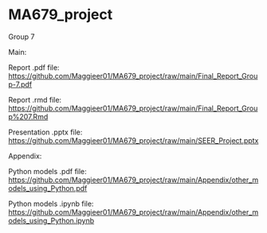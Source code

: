 # MA679_project

Group 7


Main: 

Report .pdf file: https://github.com/Maggieer01/MA679_project/raw/main/Final_Report_Group-7.pdf

Report .rmd file: https://github.com/Maggieer01/MA679_project/raw/main/Final_Report_Group%207.Rmd

Presentation .pptx file: https://github.com/Maggieer01/MA679_project/raw/main/SEER_Project.pptx


Appendix:

Python models .pdf file: https://github.com/Maggieer01/MA679_project/raw/main/Appendix/other_models_using_Python.pdf

Python models .ipynb file: https://github.com/Maggieer01/MA679_project/raw/main/Appendix/other_models_using_Python.ipynb
